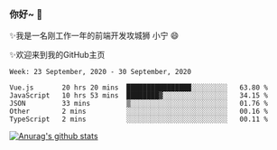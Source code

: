 ### 你好~  👋

✨我是一名刚工作一年的前端开发攻城狮 小宁 😄

✨欢迎来到我的GitHub主页
<!--
**7148505/7148505** is a ✨ _special_ ✨ repository because its `README.md` (this file) appears on your GitHub profile.

Here are some ideas to get you started:

- 🔭 I’m currently working on ...
- 🌱 I’m currently learning ...
- 👯 I’m looking to collaborate on ...
- 🤔 I’m looking for help with ...
- 💬 Ask me about ...
- 📫 How to reach me: ...
- 😄 Pronouns: ...
- ⚡ Fun fact: ...
-->

<!--START_SECTION:waka-->
```text
Week: 23 September, 2020 - 30 September, 2020

Vue.js       20 hrs 20 mins  ████████████████░░░░░░░░░   63.80 % 
JavaScript   10 hrs 53 mins  ████████▓░░░░░░░░░░░░░░░░   34.15 % 
JSON         33 mins         ▒░░░░░░░░░░░░░░░░░░░░░░░░   01.76 % 
Other        2 mins          ░░░░░░░░░░░░░░░░░░░░░░░░░   00.16 % 
TypeScript   2 mins          ░░░░░░░░░░░░░░░░░░░░░░░░░   00.11 % 
```
<!--END_SECTION:waka-->

[![Anurag's github stats](https://github-readme-stats.vercel.app/api?username=ZhangNing-debug)](https://github.com/anuraghazra/github-readme-stats)
